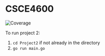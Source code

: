# CSCE4600
![Coverage](https://img.shields.io/badge/Coverage-68.0%25-yellow)

To run project 2:
1. `cd Project2` if not already in the directory
2. `go run main.go`